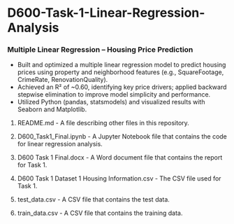 # D600-Task-1-Linear-Regression-Analysis

### Multiple Linear Regression – Housing Price Prediction
-	Built and optimized a multiple linear regression model to predict housing prices using property and neighborhood features (e.g., SquareFootage, CrimeRate, RenovationQuality).
-	Achieved an R² of ~0.60, identifying key price drivers; applied backward stepwise elimination to improve model simplicity and performance.
-	Utilized Python (pandas, statsmodels) and visualized results with Seaborn and Matplotlib.


1. README.md - A file describing other files in this repository.

2. D600_Task1_Final.ipynb - A Jupyter Notebook file that contains the code for linear regression analysis.

3. D600 Task 1 Final.docx - A Word document file that contains the report for Task 1.

4. D600 Task 1 Dataset 1 Housing Information.csv - The CSV file used for Task 1.

5. test_data.csv - A CSV file that contains the test data.

6. train_data.csv - A CSV file that contains the training data.
